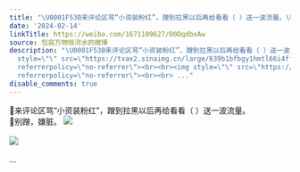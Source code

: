 ```yaml
---
title: "\U0001F53B来评论区骂“小资装粉红”，蹭到拉黑以后再给看看（ ）送一波流量。\U0001F53B别蹭，嫌脏。 [图片][图片]"
date: '2024-02-14'
linkTitle: https://weibo.com/1671109627/O0DqdbxAw
source: 包容万物恒河水的微博
description: "\U0001F53B来评论区骂“小资装粉红”，蹭到拉黑以后再给看看（ ）送一波流量。<br>\U0001F53B别蹭，嫌脏。 <img
  style=\"\" src=\"https://tvax2.sinaimg.cn/large/639b1bfbgy1hmtl66i4ffj20zu0b4gnq.jpg\"
  referrerpolicy=\"no-referrer\"><br><br><img style=\"\" src=\"https://tvax4.sinaimg.cn/large/639b1bfbgy1hmtl667iozj20zu1oqdwh.jpg\"
  referrerpolicy=\"no-referrer\"><br><br> ..."
disable_comments: true
---
```

🔻来评论区骂“小资装粉红”，蹭到拉黑以后再给看看（ ）送一波流量。<br>🔻别蹭，嫌脏。 <img style="" src="https://tvax2.sinaimg.cn/large/639b1bfbgy1hmtl66i4ffj20zu0b4gnq.jpg" referrerpolicy="no-referrer"><br><br><img style="" src="https://tvax4.sinaimg.cn/large/639b1bfbgy1hmtl667iozj20zu1oqdwh.jpg" referrerpolicy="no-referrer"><br><br> ...